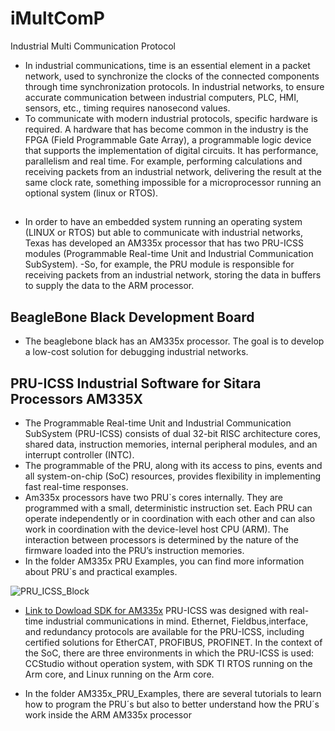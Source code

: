 # iMultComP
Industrial Multi Communication Protocol

- In industrial communications, time is an essential element in a packet network, used to synchronize the clocks of the connected components through time synchronization protocols. In industrial networks, to ensure accurate communication between industrial computers, PLC, HMI, sensors, etc., timing requires nanosecond values. 
- To communicate with modern industrial protocols, specific hardware is required. A hardware that has become common in the industry is the FPGA (Field Programmable Gate Array), a programmable logic device that supports the implementation of digital circuits. It has performance, parallelism and real time. For example, performing calculations and receiving packets from an industrial network, delivering the result at the same clock rate, something impossible for a microprocessor running an optional system (linux or RTOS).

## 

- In order to have an embedded system running an operating system (LINUX or RTOS) but able to communicate with industrial networks, Texas has developed an AM335x processor that has two PRU-ICSS modules (Programmable Real-time Unit and Industrial Communication SubSystem).
-So, for example, the PRU module is responsible for receiving packets from an industrial network, storing the data in buffers to supply the data to the ARM processor. 

## BeagleBone Black Development Board
- The beaglebone black has an AM335x processor. The goal is to develop a low-cost solution for debugging industrial networks.
## PRU-ICSS Industrial Software for Sitara Processors AM335X

- The Programmable Real-time Unit and Industrial Communication SubSystem (PRU-ICSS) consists of dual 32-bit RISC architecture cores, shared data, instruction memories, internal peripheral modules, and an interrupt controller (INTC). 
- The programmable of the PRU, along with its access to pins, events and all system-on-chip (SoC) resources, provides flexibility in implementing fast real-time responses. 
- Am335x processors have two PRU`s cores internally. They are programmed with a small, deterministic instruction set. Each PRU can operate independently or in coordination with each other and can also work in coordination with the device-level host CPU (ARM). The interaction between processors is determined by the nature of the firmware loaded into the PRU’s instruction memories. 
- In the folder AM335x PRU Examples, you can find more information about PRU`s and practical examples.
 
![PRU_ICSS_Block](https://user-images.githubusercontent.com/65302944/109708007-bf4f0280-7b92-11eb-83ce-fad872dfa510.PNG)

- [Link to Dowload SDK for AM335x](https://www.ti.com/tool/PROCESSOR-SDK-AM335X)
PRU-ICSS was designed with real-time industrial communications in mind. Ethernet, Fieldbus,interface, and redundancy protocols are available for the PRU-ICSS, including certified solutions for EtherCAT, PROFIBUS, PROFINET. In the context of the SoC, there are three environments in which the PRU-ICSS is used: CCStudio without operation system, with SDK TI RTOS running on the Arm core, and Linux running on the Arm core.

- In the folder AM335x_PRU_Examples, there are several tutorials to learn how to program the PRU´s but also to better understand how the PRU´s work inside the ARM AM335x processor






